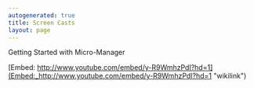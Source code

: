 ```yaml
---
autogenerated: true
title: Screen Casts
layout: page
---
```


Getting Started with Micro-Manager

[Embed:
http://www.youtube.com/embed/y-R9WmhzPdI?hd=1](Embed:_http://www.youtube.com/embed/y-R9WmhzPdI?hd=1 "wikilink")

